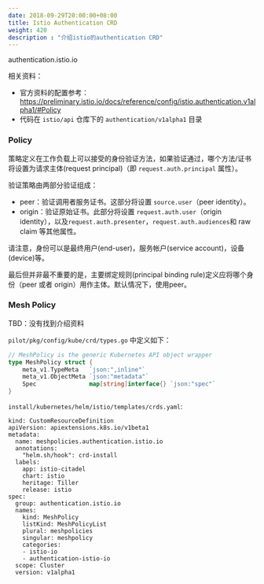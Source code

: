 ```yaml
---
date: 2018-09-29T20:00:00+08:00
title: Istio Authentication CRD
weight: 420
description : "介绍istio的authentication CRD"
---
```


authentication.istio.io

相关资料：

- 官方资料的配置参考： https://preliminary.istio.io/docs/reference/config/istio.authentication.v1alpha1/#Policy
- 代码在 `istio/api` 仓库下的 `authentication/v1alpha1` 目录

### Policy

策略定义在工作负载上可以接受的身份验证方法，如果验证通过，哪个方法/证书将设置为请求主体(request principal)（即 `request.auth.principal` 属性）。

验证策略由两部分验证组成： 

- peer：验证调用者服务证书。这部分将设置 `source.user`（peer identity）。 
- origin：验证原始证书。此部分将设置 `request.auth.user`（origin identity），以及`request.auth.presenter`，`request.auth.audiences`和 raw claim 等其他属性。

请注意，身份可以是最终用户(end-user)，服务帐户(service account)，设备(device)等。

最后但并非最不重要的是，主要绑定规则(principal binding rule)定义应将哪个身份（peer 或者 origin）用作主体。默认情况下，使用peer。

### Mesh Policy

TBD：没有找到介绍资料

`pilot/pkg/config/kube/crd/types.go` 中定义如下：

```go
// MeshPolicy is the generic Kubernetes API object wrapper
type MeshPolicy struct {
	meta_v1.TypeMeta   `json:",inline"`
	meta_v1.ObjectMeta `json:"metadata"`
	Spec               map[string]interface{} `json:"spec"`
}
```

`install/kubernetes/helm/istio/templates/crds.yaml`:

```yam
kind: CustomResourceDefinition
apiVersion: apiextensions.k8s.io/v1beta1
metadata:
  name: meshpolicies.authentication.istio.io
  annotations:
    "helm.sh/hook": crd-install
  labels:
    app: istio-citadel
    chart: istio
    heritage: Tiller
    release: istio
spec:
  group: authentication.istio.io
  names:
    kind: MeshPolicy
    listKind: MeshPolicyList
    plural: meshpolicies
    singular: meshpolicy
    categories:
    - istio-io
    - authentication-istio-io
  scope: Cluster
  version: v1alpha1
```

